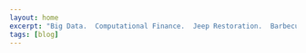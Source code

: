 ```yaml
---
layout: home
excerpt: "Big Data.  Computational Finance.  Jeep Restoration.  Barbecue."
tags: [blog]
---
```


